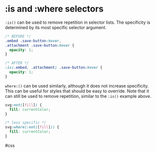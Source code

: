# :is and :where selectors

`:is()` can be used to remove repetition in selector lists. The specificity is determined by its most specific selector argument.
```css
/* BEFORE */
.embed .save-button:hover,
.attachment .save-button:hover {
  opacity: 1;
}

/* AFTER */
:is(.embed, .attachment) .save-button:hover {
  opacity: 1;
}
```

`where:()` can be used similarly, although it does not increase specificity. This can be useful for styles that should be easy to override. Note that it can still be used to remove repetition, similar to the `:is()` example above.
```css
svg:not([fill]) {
  fill: currentColor;
}

/* less specific */
svg:where(:not([fill])) {
  fill: currentColor;
}
```

#css